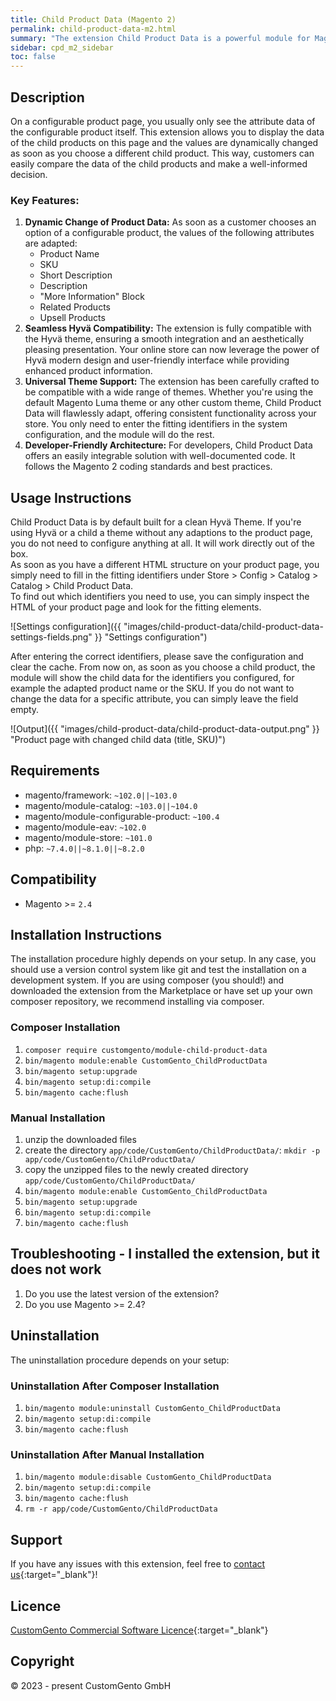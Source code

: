 ```yaml
---
title: Child Product Data (Magento 2)
permalink: child-product-data-m2.html
summary: "The extension Child Product Data is a powerful module for Magento, designed to enhance the user experience and provide customers with detailed information about products. With this module installed, customers can directly access the data of child products associated to a configurable product."
sidebar: cpd_m2_sidebar
toc: false
---
```


## Description

On a configurable product page, you usually only see the attribute data of the configurable product itself. This extension allows you to display the data of the child products on this page and the values are dynamically changed as soon as you choose a different child product. This way, customers can easily compare the data of the child products and make a well-informed decision.

### Key Features:

1. **Dynamic Change of Product Data:** As soon as a customer chooses an option of a configurable product, the values of the following attributes are adapted:
   - Product Name
   - SKU
   - Short Description
   - Description
   - "More Information" Block
   - Related Products
   - Upsell Products
2. **Seamless Hyv&auml; Compatibility:** The extension is fully compatible with the Hyv&auml; theme, ensuring a smooth integration and an aesthetically pleasing presentation. Your online store can now leverage the power of Hyv&auml; modern design and user-friendly interface while providing enhanced product information.
3. **Universal Theme Support:** The extension has been carefully crafted to be compatible with a wide range of themes. Whether you're using the default Magento Luma theme or any other custom theme, Child Product Data will flawlessly adapt, offering consistent functionality across your store. You only need to enter the fitting identifiers in the system configuration, and the module will do the rest.
4. **Developer-Friendly Architecture:** For developers, Child Product Data offers an easily integrable solution with well-documented code. It follows the Magento 2 coding standards and best practices.

## Usage Instructions
Child Product Data is by default built for a clean Hyv&auml; Theme. 
If you're using Hyv&auml; or a child a theme without any adaptions to the product page, you do not need to configure anything at all. 
It will work directly out of the box.  
As soon as you have a different HTML structure on your product page, you simply need to fill in the fitting identifiers under Store > Config > Catalog > Catalog > Child Product Data.  
To find out which identifiers you need to use, you can simply inspect the HTML of your product page and look for the fitting elements.

![Settings configuration]({{ "images/child-product-data/child-product-data-settings-fields.png" }} "Settings configuration")

After entering the correct identifiers, please save the configuration and clear the cache. From now on, as soon as you choose a child product, the module will show the child data for the identifiers you configured, for example the adapted product name or the SKU.
If you do not want to change the data for a specific attribute, you can simply leave the field empty.

![Output]({{ "images/child-product-data/child-product-data-output.png" }} "Product page with changed child data (title, SKU)")

## Requirements
- magento/framework: `~102.0||~103.0`
- magento/module-catalog: `~103.0||~104.0`
- magento/module-configurable-product: `~100.4`
- magento/module-eav: `~102.0`
- magento/module-store: `~101.0`
- php: `~7.4.0||~8.1.0||~8.2.0`

## Compatibility
- Magento >= `2.4`

## Installation Instructions
The installation procedure highly depends on your setup. In any case, you should use a version control system like git and test the installation on a development system.
If you are using composer (you should!) and downloaded the extension from the Marketplace or have set up your own composer repository, we recommend installing via composer.

### Composer Installation
1. `composer require customgento/module-child-product-data`
2. `bin/magento module:enable CustomGento_ChildProductData`
3. `bin/magento setup:upgrade`
4. `bin/magento setup:di:compile`
5. `bin/magento cache:flush`

### Manual Installation
1. unzip the downloaded files
2. create the directory `app/code/CustomGento/ChildProductData/`: `mkdir -p app/code/CustomGento/ChildProductData/`
3. copy the unzipped files to the newly created directory `app/code/CustomGento/ChildProductData/`
4. `bin/magento module:enable CustomGento_ChildProductData`
5. `bin/magento setup:upgrade`
6. `bin/magento setup:di:compile`
7. `bin/magento cache:flush`

## Troubleshooting - I installed the extension, but it does not work
1. Do you use the latest version of the extension?
2. Do you use Magento >= 2.4?

## Uninstallation
The uninstallation procedure depends on your setup:

### Uninstallation After Composer Installation
1. `bin/magento module:uninstall CustomGento_ChildProductData`
2. `bin/magento setup:di:compile`
3. `bin/magento cache:flush`

### Uninstallation After Manual Installation
1. `bin/magento module:disable CustomGento_ChildProductData`
2. `bin/magento setup:di:compile`
3. `bin/magento cache:flush`
4. `rm -r app/code/CustomGento/ChildProductData`

## Support
If you have any issues with this extension, feel free to [contact us](https://www.customgento.com/){:target="_blank"}!

## Licence
[CustomGento Commercial Software Licence](https://www.customgento.com/license){:target="_blank"}

## Copyright
&copy; 2023 - present CustomGento GmbH

